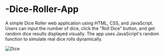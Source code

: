 # -Dice-Roller-App
A simple Dice Roller web application using HTML, CSS, and JavaScript. Users can input the number of dice, click the "Roll Dice" button, and get random dice results displayed visually. The app uses JavaScript's random function to simulate real dice rolls dynamically.



![Dice](https://github.com/user-attachments/assets/148690ea-29c2-40bd-a683-1dc6d2ed4174)
